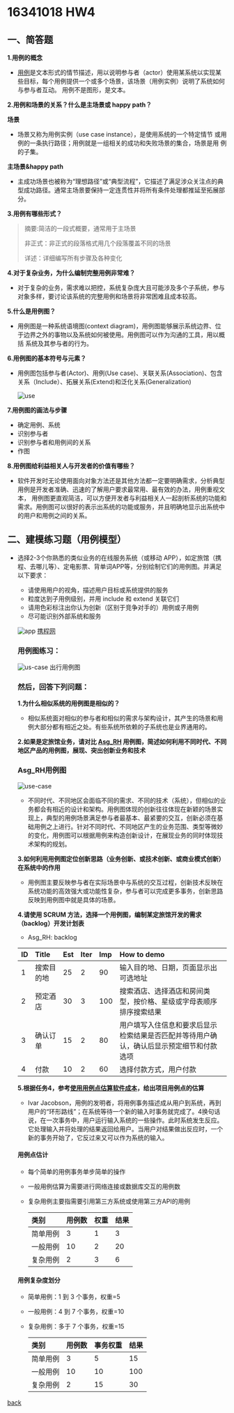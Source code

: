 
# 16341018 HW4

## 一、简答题
 **1.用例的概念**
     
  *  [用例](https://en.wikipedia.org/wiki/Use_case)是文本形式的情节描述，用以说明参与者（actor）使用某系统以实现某些目标，每个用例提供一个或多个场景，该场景（用例实例）说明了系统如何与参与者互动。
   用例不是图形，是文本。


**2.用例和场景的关系？什么是主场景或 happy path？**
    
   **场景**
        
   * 场景又称为用例实例（use case instance），是使用系统的一个特定情节
   或用例的一条执行路径；用例就是一组相关的成功和失败场景的集合，场景是用
   例的子集。
  
   **主场景&happy path**
   
   * 主成功场景也被称为“理想路径”或“典型流程”，它描述了满足涉众关注点的典型成功路径。通常主场景要保持一定连贯性并将所有条件处理都推延至拓展部分。
           

**3.用例有哪些形式？**
　   
   >  摘要:简洁的一段式概要，通常用于主场景
   >
   >  非正式：非正式的段落格式用几个段落覆盖不同的场景
   >
   >  详述：详细编写所有步骤及各种变化
    
**4.对于复杂业务，为什么编制完整用例非常难？**

 * 对于复杂的业务，需求难以把控，系统复杂庞大且可能涉及多个子系统，参与对象多样，要讨论该系统的完整用例和场景将非常困难且成本较高。
 
**5.什么是用例图？**

 * 用例图是一种系统语境图(context diagram)，用例图能够展示系统边界、位于边界之外的事物以及系统如何被使用。用例图可以作为沟通的工具，用以概括
 系统及其参与者的行为。
 
 
**6.用例图的基本符号与元素？**

 *   用例图包括参与者(Actor)、用例(Use case)、关联关系(Association)、包含关系（Include）、拓展关系(Extend)和泛化关系(Generalization)
 
      ![use]( image/use.png)
        
        
**7.用例图的画法与步骤**
 *   确定用例、系统
 *   识别参与者
 *   识别参与者和用例间的关系
 *   作图

**8.用例图给利益相关人与开发者的价值有哪些？**
 *   软件开发时无论使用面向对象方法还是其他方法都一定要明确需求，分析典型用例是开发者准确、迅速的了解用户要求最常用、最有效的办法，用例重视文本，
 用例图更直观简洁，可以方便开发者与利益相关人一起剖析系统的功能和需求。用例图可以很好的表示出系统的功能或服务，并且明确地显示出系统中的用户和用例之间的关系。


 
## 二、建模练习题（用例模型）

 * 选择2-3个你熟悉的类似业务的在线服务系统（或移动 APP），如定旅馆（携程、去哪儿等）、定电影票、背单词APP等，分别绘制它们的用例图。并满足以下要求：
      * 请使用用户的视角，描述用户目标或系统提供的服务
      * 粒度达到子用例级别，并用 include 和 extend 关联它们
      * 请用色彩标注出你认为创新（区别于竞争对手的）用例或子用例
      * 尽可能识别外部系统和服务 
      
      ![app]( image/app.png)
                              [携程网](https://www.ctrip.com/?sid=155952&allianceid=4897&ouid=index)
          
   ### 用例图练习：
         
     ![us-case]( image/us-case.png)
         出行用例图

   ### 然后，回答下列问题：
  
   **1.为什么相似系统的用例图是相似的？**
       
   *    相似系统面对相似的参与者和相似的需求与架构设计，其产生的场景和用例大部分都有相近之处。有些系统所依赖的子系统也是业界通用的。
          
   **2.如果是定旅馆业务，请对比 [Asg_RH](https://sysu-swsad.github.io/swad-guide/material/Asg_RH.pdf) 用例图，简述如何利用不同时代、不同地区产品的用例图，展现、突出创新业务和技术**
   ### Asg_RH用例图
      ![use-case]( image/use-case.png)
        
    *   不同时代、不同地区会面临不同的需求、不同的技术（系统），但相似的业务都会有相近的设计和架构。用例图体现的创新往往体现在新颖的场景实现上，典型的用例场景满足参与者最基本、最紧要的交互，创新必须在基础用例之上进行。针对不同时代、不同地区产生的业务范围、类型等微妙的变化，用例图可以根据用例来构造创新设计，在展现业务的同时体现技术架构的规划。
    
   **3.如何利用用例图定位创新思路（业务创新、或技术创新、或商业模式创新）在系统中的作用**
    * 用例图主要反映参与者在实际场景中与系统的交互过程，创新技术反映在系统功能的高效强大或功能性复杂，参与者可以完成更多事务，创新思路反映到用例图中就是具体的场景。
          
   **4.请使用 SCRUM 方法，选择一个用例图，编制某定旅馆开发的需求（backlog）开发计划表**
      * Asg_RH: backlog
          
      |ID     |Title           |Est      |Iter      |Imp     |How to demo      |
      |:------|:---------------|:--------|:---------|:-------|:----------------|
      |1      |搜索目的地         |25         |2          | 90       |输入目的地、日期，页面显示出可选地址                 |
      |2      |预定酒店         |30           |3          | 100       |搜索酒店、选择酒店和房间类型，按价格、星级或字母表顺序排序搜索结果|
      |3      |确认订单          |15         |2          | 80       |用户填写入住信息和要求后显示检索结果是否匹配并等待用户确认，确认后显示预定细节和付款选项|
      |4      |付款             |10         |2        | 60       |选择付款方式，用户付款|
          
   **5.根据任务4，参考[使用用例点估算软件成本](https://www.ibm.com/developerworks/cn/rational/edge/09/mar09/collaris_dekker/index.html)，给出项目用例点的估算**
   * Ivar Jacobson，用例的发明者，将用例事务描述成从用户到系统，再到用户的“环形路线”；在系统等待一个新的输入时事务就完成了。4换句话说，在一次事务中，用户运行输入系统的一些操作。此时系统发生反应。它处理输入并将处理的结果返回给用户。当用户对结果做出反应时，一个新的事务开始了，它反过来又可以作为系统的输入。
   ####  用例点估计
    *   每个简单的用例事务单步简单的操作
    *   一般用例估算为需要进行网络连接或数据库交互的用例数
    *   复杂用例主要指需要引用第三方系统或使用第三方API的用例
    
          |类别     |用例数       |权重 |结果|
          |:--------|:-----------|:----|:------|
          |简单用例|3           | 1   | 3    |
          |一般用例  |10           |2   |20    |
          |复杂用例  |2          |3   | 6   |
     
   ####  用例复杂度划分
    *   简单用例：1 到 3 个事务，权重=5
    *   一般用例：4 到 7 个事务，权重=10
    *   复杂用例：多于 7 个事务，权重=15
    
          |类别     |用例数       |事务权重 |结果|
          |:--------|:-----------|:----|:------|
          |简单用例|3           | 5   | 15    |
          |一般用例  |10           |10   |100    |
          |复杂用例  |2          |15   | 30    |
     
    
[back](./)

